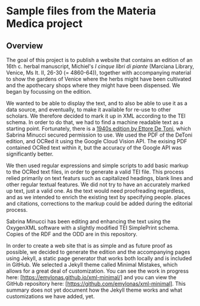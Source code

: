 # Sample files from the Materia Medica project

## Overview

The goal of this project is to publish a website that contains an edition of an 16th c. herbal manuscript, Michiel's *I cinque libri di piante* (Marciana Library, Venice, Ms It. II, 26-30 (= 4860-64)), together with accompanying material to show the gardens of Venice where the herbs might have been cultivated and the apothecary shops where they might have been dispensed. We began by focussing on the edition.

We wanted to be able to display the text, and to also be able to use it as a data source, and eventually, to make it available for re-use to other scholars. We therefore decided to mark it up in XML according to the TEI schema. In order to do that, we had to find a machine readable text as a starting point. Fortunately, there is a [1940s edition by Ettore De Toni](https://gutenberg.beic.it/view/action/nmets.do?DOCCHOICE=2259962.xml&dvs=1633306544861~906&locale=en_US&search_terms=ettore+de+toni&show_metadata=true&adjacency=&VIEWER_URL=/view/action/nmets.do?&DELIVERY_RULE_ID=7&divType=&usePid1=true&usePid2=true), which Sabrina Minucci secured permission to use. We used the PDF of the DeToni edition, and OCRed it using the Google Cloud Vision API. The exising PDF contained OCRed text within it, but the accuracy of the Google API was significantly better. 

We then used regular expressions and simple scripts to add basic markup to the OCRed text files, in order to generate a valid TEI file. This process relied primarily on text featurs such as capitalized headings, blank lines and other regular textual features. We did not try to have an accurately marked up text, just a valid one. As the text would need proofreading regardless, and as we intended to enrich the existing text by specifying people. places and citations, corrections to the markup could be added during the editorial process.

Sabrina Minucci has been editing and enhancing the text using the OxygenXML software with a slightly modified TEI SimplePrint schema. Copies of the RDF and the ODD are in this repository.

In order to create a web site that is as simple and as future proof as possible, we decided to generate the edition and the accompanying pages using Jekyll, a static page generator that works both locally and is included in GitHub. We selected a Jekyll theme called Minimal Mistakes, which allows for a great deal of customization. You can see the work in progress here: [https://emylonas.github.io/xml-minimal/] and you can view the GitHub repository here: [https://github.com/emylonas/xml-minimal]. This summary does not yet document how the Jekyll theme works and what customizations we have added, yet.     

